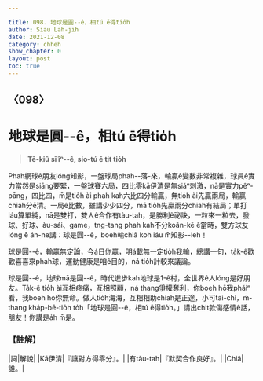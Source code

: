 ```yaml
---

title: 098. 地球是圓--ê，相tú ē得tio̍h
author: Siau Lah-jih
date: 2021-12-08
category: chheh
show_chapter: 0
layout: post
toc: true
---
```

  
## 〈098〉
# 地球是圓--ê，相tú ē得tio̍h
>**Tē-kiû sī îⁿ--ê, sio-tú ē tit tio̍h**

Phah網球ê朋友lóng知影，一盤球局phah--落-來，輸贏ê變數非常複雜，球員ê實力當然是siāng要緊，一盤球賽六局，四比零kā伊清是無siáⁿ刺激，nā是實力pêⁿ-pāng，四比四，m̄是tio̍h ài phah kah六比四分輸贏，無tio̍h ài先贏兩局，輸贏chiah分ē清。一局ê比數，雖講少少四分，mā tio̍h先贏兩分chiah有結局；單打iáu算單純，nā是雙打，雙人ê合作有tàu-tah，是勝利ê祕訣，一粒來一粒去，發球、好球、àu-sái、game，tng-tang phah kah不分koân-kē ê當時，雙方球友lóng ē án-ne講：球是圓--ê，boeh輸chiâ koh iáu m̄知影--leh！

球是圓--ê，輸贏無定論，今á日你贏，明á載無一定tio̍h我輸，總講一句，ta̍k-ê歡歡喜喜來phah球，運動健康是咱ê目的，ná tio̍h計較來議論。

球是圓--ê，地球mā是圓--ê，時代進步kah地球是1-ê村，全世界ê人lóng是好朋友。Ta̍k-ê tio̍h ài互相疼痛，互相照顧，ná thang爭權奪利，你boeh hō͘我pháiⁿ看，我boeh hō͘你無命。做人tio̍h海海，互相相助chiah是正途，小可tāi-chì，m̄-thang kha̍p-bē-tio̍h to̍h「地球是圓--ê，相tú ē得tio̍h。」講出chit款傷感情ê話，朋友！你講是a̍h m̄是。

### 【註解】

|詞|解說|
|Kā伊清|『讓對方得零分』。|
|有tàu-tah|『默契合作良好』。|
|Chiâ|誰。|
